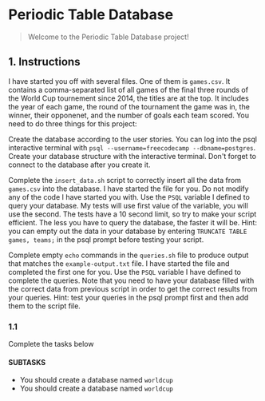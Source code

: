 # Periodic Table Database

> Welcome to the Periodic Table Database project!

## 1. Instructions

I have started you off with several files. One of them is `games.csv`. It contains a comma-separated list of all games of the final three rounds of the World Cup tournement since 2014, the titles are at the top. It includes the year of each game, the round of the tournament the game was in, the winner, their opponenet, and the number of goals each team scored. You need to do three things for this project:

Create the database according to the user stories.
You can log into the psql interactive terminal with `psql --username=freecodecamp --dbname=postgres`. Create your database structure with the interactive terminal. Don't forget to connect to the database after you create it.

Complete the `insert_data.sh` script to correctly insert all the data from `games.csv` into the database.
I have started the file for you. Do not modify any of the code I have started you with. Use the `PSQL` variable I defined to query your database. My tests will use first value of the variable, you will use the second. The tests have a 10 second limit, so try to make your script efficient. The less you have to query the database, the faster it will be. Hint: you can empty out the data in your database by entering `TRUNCATE TABLE games, teams;` in the psql prompt before testing your script.

Complete empty `echo` commands in the `queries.sh` file to produce output that matches the `example-output.txt` file. I have started the file and completed the first one for you. Use the `PSQL` variable I have defined to complete the queries. Note that you need to have your database filled with the correct data from previous script in order to get the correct results from your queries. Hint: test your queries in the psql prompt first and then add them to the script file.

### 1.1

Complete the tasks below

#### SUBTASKS

- You should create a database named `worldcup`
- You should create a database named `worldcup`

